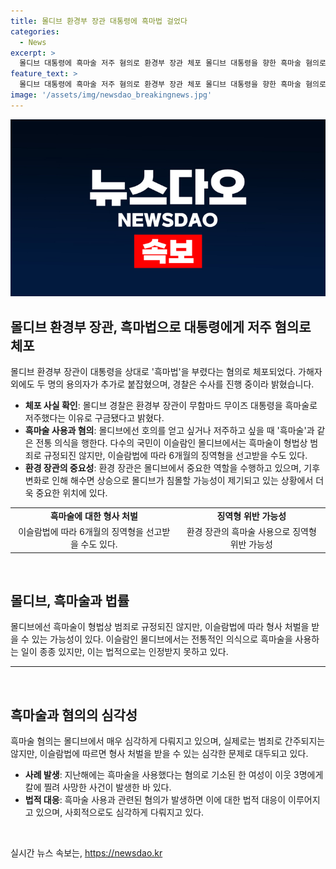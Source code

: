 ```yaml
---
title: 몰디브 환경부 장관 대통령에 흑마법 걸었다
categories:
  - News
excerpt: >
  몰디브 대통령에 흑마술 저주 혐의로 환경부 장관 체포 몰디브 대통령을 향한 흑마술 혐의로 환경부 장관이 체포됐다. 현지 매체는 장관이 대통령에게 흑마술을 부른 혐의를 보도하며, 몰디브에선 흑마술을 행하는 전통 의식이 있음을 전했다. 이슬람교를 신봉하는 몰디브에서는 흑마술이 범죄로 규정되지 않지만, 현지 법에 따르면 징역형이 선고될 수 있다. 이와 관련, 지난해 흑마법 혐의로 기소된 여성이 이웃에 살해당한 사건도 발생했다.
feature_text: >
  몰디브 대통령에 흑마술 저주 혐의로 환경부 장관 체포 몰디브 대통령을 향한 흑마술 혐의로 환경부 장관이 체포됐다. 현지 매체는 장관이 대통령에게 흑마술을 부른 혐의를 보도하며, 몰디브에선 흑마술을 행하는 전통 의식이 있음을 전했다. 이슬람교를 신봉하는 몰디브에서는 흑마술이 범죄로 규정되지 않지만, 현지 법에 따르면 징역형이 선고될 수 있다. 이와 관련, 지난해 흑마법 혐의로 기소된 여성이 이웃에 살해당한 사건도 발생했다.
image: '/assets/img/newsdao_breakingnews.jpg'
---
```


<p><img src="/assets/img/newsdao_breakingnews.jpg" alt="firstkoreanews 속보" /></p>

<h2 data-ke-size="size26">몰디브 환경부 장관, 흑마법으로 대통령에게 저주 혐의로 체포</h2>

<p data-ke-size="size16">몰디브 환경부 장관이 대통령을 상대로 '흑마법'을 부렸다는 혐의로 체포되었다. 가해자 외에도 두 명의 용의자가 추가로 붙잡혔으며, 경찰은 수사를 진행 중이라 밝혔습니다.</p>

<ul>
  <li><b>체포 사실 확인</b>: 몰디브 경찰은 환경부 장관이 무함마드 무이즈 대통령을 흑마술로 저주했다는 이유로 구금됐다고 밝혔다.</li>
  <li><b>흑마술 사용과 혐의</b>: 몰디브에선 호의를 얻고 싶거나 저주하고 싶을 때 '흑마술'과 같은 전통 의식을 행한다. 다수의 국민이 이슬람인 몰디브에서는 흑마술이 형법상 범죄로 규정되진 않지만, 이슬람법에 따라 6개월의 징역형을 선고받을 수도 있다.</li>
  <li><b>환경 장관의 중요성</b>: 환경 장관은 몰디브에서 중요한 역할을 수행하고 있으며, 기후 변화로 인해 해수면 상승으로 몰디브가 침몰할 가능성이 제기되고 있는 상황에서 더욱 중요한 위치에 있다.</li>
</ul>

<table>
  <tr>
    <td style="text-align: center; height: 17px;"><b>흑마술에 대한 형사 처벌</b></td>
    <td style="text-align: center; height: 17px;"><b>징역형 위반 가능성</b></td>
  </tr>
  <tr>
    <td style="text-align: center; height: 17px;">이슬람법에 따라 6개월의 징역형을 선고받을 수도 있다.</td>
    <td style="text-align: center; height: 17px;">환경 장관의 흑마술 사용으로 징역형 위반 가능성</td>
  </tr>
</table>

<p data-ke-size="size16">&nbsp;</p>

<h2 data-ke-size="size26">몰디브, 흑마술과 법률</h2>

<p data-ke-size="size16">몰디브에선 흑마술이 형법상 범죄로 규정되진 않지만, 이슬람법에 따라 형사 처벌을 받을 수 있는 가능성이 있다. 이슬람인 몰디브에서는 전통적인 의식으로 흑마술을 사용하는 일이 종종 있지만, 이는 법적으로는 인정받지 못하고 있다.</p>

<hr>

<p data-ke-size="size16">&nbsp;</p>

<h2 data-ke-size="size26">흑마술과 혐의의 심각성</h2>

<p data-ke-size="size16">흑마술 혐의는 몰디브에서 매우 심각하게 다뤄지고 있으며, 실제로는 범죄로 간주되지는 않지만, 이슬람법에 따르면 형사 처벌을 받을 수 있는 심각한 문제로 대두되고 있다.</p>

<ul>
  <li><b>사례 발생</b>: 지난해에는 흑마술을 사용했다는 혐의로 기소된 한 여성이 이웃 3명에게 칼에 찔려 사망한 사건이 발생한 바 있다.</li>
  <li><b>법적 대응</b>: 흑마술 사용과 관련된 혐의가 발생하면 이에 대한 법적 대응이 이루어지고 있으며, 사회적으로도 심각하게 다뤄지고 있다.</li>
</ul>

<p data-ke-size="size16">&nbsp;</p>
실시간 뉴스 속보는, <a href="https://newsdao.kr" rel="dofollow">https://newsdao.kr</a>



